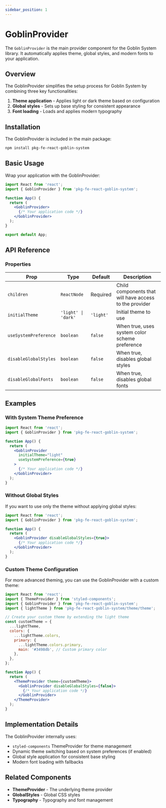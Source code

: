 ```yaml
---
sidebar_position: 1
---
```


# GoblinProvider

The `GoblinProvider` is the main provider component for the Goblin System library. It automatically applies theme, global styles, and modern fonts to your application.

## Overview

The GoblinProvider simplifies the setup process for Goblin System by combining three key functionalities:

1. **Theme application** - Applies light or dark theme based on configuration
2. **Global styles** - Sets up base styling for consistent appearance
3. **Font loading** - Loads and applies modern typography

## Installation

The GoblinProvider is included in the main package:

```bash
npm install pkg-fe-react-goblin-system
```

## Basic Usage

Wrap your application with the GoblinProvider:

```jsx
import React from 'react';
import { GoblinProvider } from 'pkg-fe-react-goblin-system';

function App() {
  return (
    <GoblinProvider>
      {/* Your application code */}
    </GoblinProvider>
  );
}

export default App;
```

## API Reference

### Properties

| Prop | Type | Default | Description |
|------|------|---------|-------------|
| `children` | `ReactNode` | Required | Child components that will have access to the provider |
| `initialTheme` | `'light' \| 'dark'` | `'light'` | Initial theme to use |
| `useSystemPreference` | `boolean` | `false` | When true, uses system color scheme preference |
| `disableGlobalStyles` | `boolean` | `false` | When true, disables global styles |
| `disableGlobalFonts` | `boolean` | `false` | When true, disables global fonts |

## Examples

### With System Theme Preference

```jsx
import React from 'react';
import { GoblinProvider } from 'pkg-fe-react-goblin-system';

function App() {
  return (
    <GoblinProvider 
      initialTheme="light"
      useSystemPreference={true}
    >
      {/* Your application code */}
    </GoblinProvider>
  );
}
```

### Without Global Styles

If you want to use only the theme without applying global styles:

```jsx
import React from 'react';
import { GoblinProvider } from 'pkg-fe-react-goblin-system';

function App() {
  return (
    <GoblinProvider disableGlobalStyles={true}>
      {/* Your application code */}
    </GoblinProvider>
  );
}
```

### Custom Theme Configuration

For more advanced theming, you can use the GoblinProvider with a custom theme:

```jsx
import React from 'react';
import { ThemeProvider } from 'styled-components';
import { GoblinProvider } from 'pkg-fe-react-goblin-system';
import { lightTheme } from 'pkg-fe-react-goblin-system/theme/theme';

// Create your custom theme by extending the light theme
const customTheme = {
  ...lightTheme,
  colors: {
    ...lightTheme.colors,
    primary: {
      ...lightTheme.colors.primary,
      main: '#3498db', // Custom primary color
    },
  },
};

function App() {
  return (
    <ThemeProvider theme={customTheme}>
      <GoblinProvider disableGlobalStyles={false}>
        {/* Your application code */}
      </GoblinProvider>
    </ThemeProvider>
  );
}
```

## Implementation Details

The GoblinProvider internally uses:

- `styled-components` ThemeProvider for theme management
- Dynamic theme switching based on system preferences (if enabled)
- Global style application for consistent base styling
- Modern font loading with fallbacks

## Related Components

- **ThemeProvider** - The underlying theme provider
- **GlobalStyles** - Global CSS styles
- **Typography** - Typography and font management
